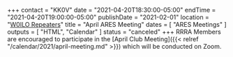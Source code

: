 +++
contact = "KK0V"
date = "2021-04-20T18:30:00-05:00"
endTime = "2021-04-20T19:00:00-05:00"
publishDate = "2021-02-01"
location = "[W0ILO Repeaters](/radios/)"
title = "April ARES Meeting"
dates = [ "ARES Meetings" ]
outputs = [ "HTML", "Calendar" ]
status = "canceled"
+++
RRRA Members are encouraged to participate in the 
[April Club Meeting]({{< relref "/calendar/2021/april-meeting.md" >}})
which will be conducted on Zoom.
